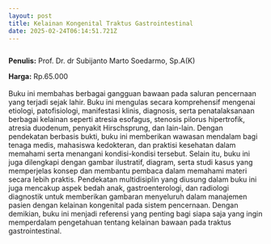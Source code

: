 ```yaml
---
layout: post
title: Kelainan Kongenital Traktus Gastrointestinal
date: 2025-02-24T06:14:51.721Z
---
```

![]()

**P﻿enulis:** Prof. Dr. dr Subijanto Marto Soedarmo, Sp.A(K)

**Harga:** Rp.65.000\
\
Buku ini membahas berbagai gangguan bawaan pada saluran pencernaan yang terjadi sejak lahir. Buku ini mengulas secara komprehensif mengenai etiologi, patofisiologi, manifestasi klinis, diagnosis, serta penatalaksanaan berbagai kelainan seperti atresia esofagus, stenosis pilorus hipertrofik, atresia duodenum, penyakit Hirschsprung, dan lain-lain. Dengan pendekatan berbasis bukti, buku ini memberikan wawasan mendalam bagi tenaga medis, mahasiswa kedokteran, dan praktisi kesehatan dalam memahami serta menangani kondisi-kondisi tersebut.
	Selain itu, buku ini juga dilengkapi dengan gambar ilustratif, diagram, serta studi kasus yang memperjelas konsep dan membantu pembaca dalam memahami materi secara lebih praktis. Pendekatan multidisiplin yang diusung dalam buku ini juga mencakup aspek bedah anak, gastroenterologi, dan radiologi diagnostik untuk memberikan gambaran menyeluruh dalam manajemen pasien dengan kelainan kongenital pada sistem pencernaan. Dengan demikian, buku ini menjadi referensi yang penting bagi siapa saja yang ingin memperdalam pengetahuan tentang kelainan bawaan pada traktus gastrointestinal.
